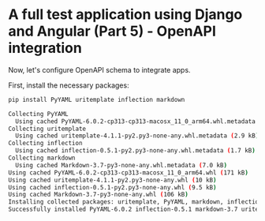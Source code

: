 # A full test application using Django and Angular (Part 5) - OpenAPI integration

Now, let's configure OpenAPI schema to integrate apps.

First, install the necessary packages:

```bash
pip install PyYAML uritemplate inflection markdown

Collecting PyYAML
  Using cached PyYAML-6.0.2-cp313-cp313-macosx_11_0_arm64.whl.metadata (2.1 kB)
Collecting uritemplate
  Using cached uritemplate-4.1.1-py2.py3-none-any.whl.metadata (2.9 kB)
Collecting inflection
  Using cached inflection-0.5.1-py2.py3-none-any.whl.metadata (1.7 kB)
Collecting markdown
  Using cached Markdown-3.7-py3-none-any.whl.metadata (7.0 kB)
Using cached PyYAML-6.0.2-cp313-cp313-macosx_11_0_arm64.whl (171 kB)
Using cached uritemplate-4.1.1-py2.py3-none-any.whl (10 kB)
Using cached inflection-0.5.1-py2.py3-none-any.whl (9.5 kB)
Using cached Markdown-3.7-py3-none-any.whl (106 kB)
Installing collected packages: uritemplate, PyYAML, markdown, inflection
Successfully installed PyYAML-6.0.2 inflection-0.5.1 markdown-3.7 uritemplate-4.1.1
```
